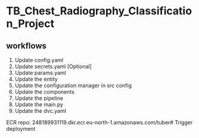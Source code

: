# TB_Chest_Radiography_Classification_Project

## workflows
1. Update config.yaml
2. Update secrets.yaml [Optional]
3. Update params.yaml
4. Update the entity
5. Update the configuration manager in src config
6. Update the components
7. Update the pipeline
8. Update the main.py
9. Update the dvc.yaml

ECR repo:
248189931119.dkr.ecr.eu-north-1.amazonaws.com/tuber# Trigger deployment 
